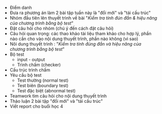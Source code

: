 - Điểm danh
- Đưa ra phương án làm  2 bài tập tuần này là  "đổi mới" và "tái cấu trúc"
- Nhóm đầu tiên lên thuyết trình về bài "*Kiểm tra tính đún đắn & hiệu năng của chương trình bằng bộ test*"
- Đặt câu hỏi cho nhóm (chú ý đến cách đặt câu hỏi)
- Câu hỏi quan trọng: các thao khảo tài liệu tham khảo cho hợp lý, phần nào cần cho vào nội dung thuyết trình, phần nào không (vì sao)
- Nôi dung thuyết trình : "*Kiểm tra tính đúng đắn và hiệu năng của chương trình bằng bộ test*"
- Bộ test
  - input - output
  - Trình chấm (checker)
- Cấu trúc trình chấm
- Yêu cầu bộ test
  - Test thường (normal test)
  - Test biên (boundary test)
  - Test đặc biệt (abnormal test)
- Teamwork tìm câu hỏi cho nội dung thuyết trình
- Thảo luận 2 bài tập "đổi mới" và "tái cấu trúc"
- Viết report cho buổi học 4